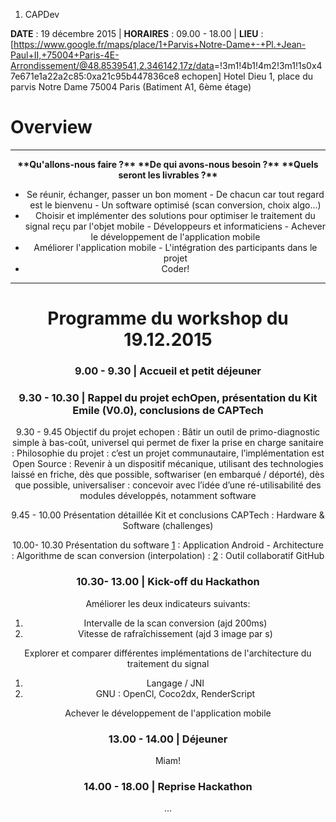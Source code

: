 1.  CAPDev

**DATE** : 19 décembre 2015 | **HORAIRES** : 09.00 - 18.00 | **LIEU** :
\[<https://www.google.fr/maps/place/1+Parvis+Notre-Dame+-+Pl.+Jean-Paul+II,+75004+Paris-4E-Arrondissement/@48.8539541,2.346142,17z/data>=!3m1!4b1!4m2!3m1!1s0x47e671e1a22a2c85:0xa21c95b447836ce8
echopen\] Hotel Dieu 1, place du parvis Notre Dame 75004 Paris (Batiment
A1, 6ème étage)

Overview
========

  --------------------------------------------------------------------------------------------------------- ----------------------------------------------- -----------------------------------------------------------
  <div style="text-align: center;">                                                                         <div style="text-align: center;">               <div style="text-align: center;">
  <b>**Qu'allons-nous faire ?**</b>                                                                         <b>**De qui avons-nous besoin ?**</b>           <b>**Quels seront les livrables ?**</b>

  -   Se réunir, échanger, passer un bon moment                                                             -   De chacun car tout regard est le bienvenu   -   Un software optimisé (scan conversion, choix algo...)
  -   Choisir et implémenter des solutions pour optimiser le traitement du signal reçu par l'objet mobile   -   Développeurs et informaticiens              -   Achever le développement de l'application mobile
  -   Améliorer l'application mobile                                                                                                                        -   L'intégration des participants dans le projet
  -   Coder!                                                                                                                                                
                                                                                                                                                            
  --------------------------------------------------------------------------------------------------------- ----------------------------------------------- -----------------------------------------------------------

Programme du workshop du 19.12.2015
===================================

### 9.00 - 9.30 | Accueil et petit déjeuner

### 9.30 - 10.30 | Rappel du projet echOpen, présentation du Kit Emile (V0.0), conclusions de CAPTech

9.30 - 9.45 Objectif du projet echopen
:   Bâtir un outil de primo-diagnostic simple à bas-coût, universel qui
    permet de fixer la prise en charge sanitaire
:   Philosophie du projet : c’est un projet communautaire,
    l’implémentation est Open Source
:   Revenir à un dispositif mécanique, utilisant des technologies laissé
    en friche, dès que possible, softwariser (en embarqué / déporté),
    dès que possible, universaliser : concevoir avec l’idée d’une
    ré-utilisabilité des modules développés, notamment software

9.45 - 10.00 Présentation détaillée Kit et conclusions CAPTech
:   Hardware & Software (challenges)

10.00- 10.30 Présentation du software [1](https://github.com/echopen/android-app)
:   Application Android - Architecture
:   Algorithme de scan conversion (interpolation) :
    [2](http://echopen.org/index.php?title=Challenge_scan_conversion)
:   Outil collaboratif GitHub

### 10.30- 13.00 | Kick-off du Hackathon

Améliorer les deux indicateurs suivants:

1.  Intervalle de la scan conversion (ajd 200ms)
2.  Vitesse de rafraîchissement (ajd 3 image par s)

Explorer et comparer différentes implémentations de l'architecture du
traitement du signal

1.  Langage / JNI
2.  GNU : OpenCl, Coco2dx, RenderScript

Achever le développement de l'application mobile

### 13.00 - 14.00 | Déjeuner

Miam!

### 14.00 - 18.00 | Reprise Hackathon

...
